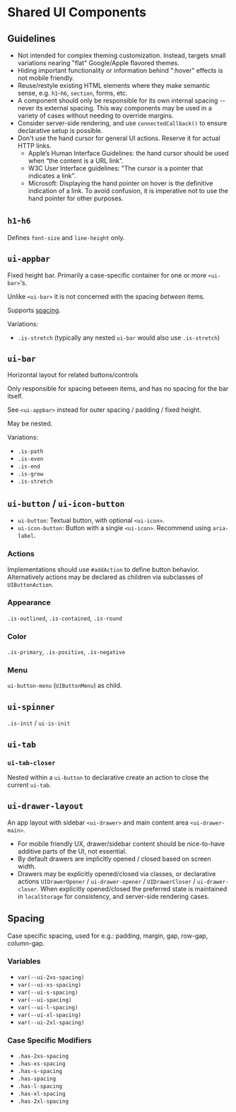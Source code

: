 # Shared UI Components

## Guidelines

- Not intended for complex theming customization.
  Instead, targets small variations nearing "flat" Google/Apple flavored themes.
- Hiding important functionality or information behind ":hover" effects is not mobile friendly.
- Reuse/restyle existing HTML elements where they make semantic sense, e.g. `h1`-`h6`, `section`, forms, etc.
- A component should only be responsible for its own internal spacing -- never its external spacing.
  This way components may be used in a variety of cases without needing to override margins.
- Consider server-side rendering, and use `connectedCallback()` to ensure declarative setup is possible.
- Don't use the hand cursor for general UI actions. Reserve it for actual HTTP links.
  - Apple’s Human Interface Guidelines: the hand cursor should be used when “the content is a URL link”.
  - W3C User Interface guidelines: "The cursor is a pointer that indicates a link”.
  - Microsoft: Displaying the hand pointer on hover is the definitive indication of a link.
    To avoid confusion, it is imperative not to use the hand pointer for other purposes.

## `h1`-`h6`

Defines `font-size` and `line-height` only.

## `ui-appbar`

Fixed height bar. Primarily a case-specific container for one or more `<ui-bar>`'s.

Unlike `<ui-bar>` it is not concerned with the spacing *between* items.

Supports [spacing](#spacing).

Variations:
  - `.is-stretch` (typically any nested `ui-bar` would also use `.is-stretch`)

## `ui-bar`

Horizontal layout for related buttons/controls

Only responsible for spacing between items, and has no spacing for the bar itself.

See `<ui-appbar>` instead for outer spacing / padding / fixed height.

May be nested.

Variations:
  - `.is-path`
  - `.is-even`
  - `.is-end`
  - `.is-grow`
  - `.is-stretch`

## `ui-button` / `ui-icon-button`

- `ui-button`: Textual button, with optional `<ui-icon>`.
- `ui-icon-button`: Button with a single `<ui-icon>`. Recommend using `aria-label`.

### Actions

Implementations should use `#addAction` to define button behavior.
Alternatively actions may be declared as children via subclasses of `UIButtonAction`.

### Appearance

`.is-outlined`, `.is-contained`, `.is-round`

### Color

`.is-primary`, `.is-positive`, `.is-negative`

### Menu

`ui-button-menu` (`UIButtonMenu`) as child.

## `ui-spinner`

`.is-init` / `ui-is-init`

## `ui-tab`

### `ui-tab-closer`

Nested within a `ui-button` to declarative create an action to close the current `ui-tab`.

## `ui-drawer-layout`

An app layout with sidebar `<ui-drawer>` and main content area `<ui-drawer-main>`.

- For mobile friendly UX, drawer/sidebar content should be nice-to-have additive parts of the UI, not essential.
- By default drawers are implicitly opened / closed based on screen width.
- Drawers may be explicitly opened/closed via classes,
  or declarative actions `UIDrawerOpener` / `ui-drawer-opener` / `UIDrawerCloser` / `ui-drawer-closer`.
  When explicitly opened/closed the preferred state is maintained in `localStorage` for consistency,
  and server-side rendering cases.

## Spacing

Case specific spacing, used for e.g.: padding, margin, gap, row-gap, column-gap.

### Variables

- `var(--ui-2xs-spacing)`
- `var(--ui-xs-spacing)`
- `var(--ui-s-spacing)`
- `var(--ui-spacing)`
- `var(--ui-l-spacing)`
- `var(--ui-xl-spacing)`
- `var(--ui-2xl-spacing)`

### Case Specific Modifiers

- `.has-2xs-spacing`
- `.has-xs-spacing`
- `.has-s-spacing`
- `.has-spacing`
- `.has-l-spacing`
- `.has-xl-spacing`
- `.has-2xl-spacing`

